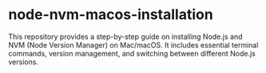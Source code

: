 # node-nvm-macos-installation
This repository provides a step-by-step guide on installing Node.js and NVM (Node Version Manager) on Mac/macOS. It includes essential terminal commands, version management, and switching between different Node.js versions.
